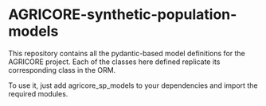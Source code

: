 # AGRICORE-synthetic-population-models

This repository contains all the pydantic-based model definitions for the AGRICORE project. Each of the classes here defined replicate its corresponding class in the ORM.

To use it, just add agricore_sp_models to your dependencies and import the required modules.
